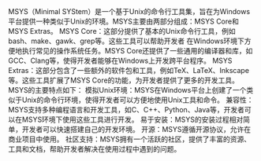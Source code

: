 MSYS（Minimal SYStem）是一个基于Unix的命令行工具集，旨在为Windows平台提供一种类似于Unix的环境。MSYS主要由两部分组成：MSYS Core和MSYS Extras。
MSYS Core：这部分提供了基本的Unix命令行工具，例如bash、make、gawk、grep等。这些工具可以帮助开发者 在Windows环境下方便地执行常见的操作系统任务。MSYS Core还提供了一些通用的编译器和库，如GCC、Clang等，使得开发者能够在Windows上开发跨平台程序。
MSYS Extras：这部分包含了一些额外的软件包和工具，例如TeX、LaTeX、Inkscape等。这些工具扩展了MSYS Core的功能，为开发者提供了更多的开发工具。
MSYS的主要特点如下：
模拟Unix环境：MSYS在Windows平台上创建了一个类似于Unix的命令行环境，使得开发者可以方便地使用Unix工具和命令。
兼容性：MSYS支持多种编程语言和开发工具，如C、C++、Python、Java等，开发者可以在MSYS环境下使用这些工具进行开发。
易于安装：MSYS的安装过程相对简单，开发者可以快速搭建自己的开发环境。
开源：MSYS遵循开源协议，允许在商业项目中使用。
社区支持：MSYS拥有一个活跃的社区，提供了丰富的资源、工具和文档，帮助开发者解决在使用过程中遇到的问题。